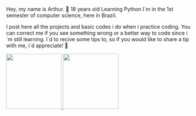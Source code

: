 Hey, my name is Arthur. :wave:
18 years old
Learning Python 
I´m in the 1st semester of computer science, here in Brazil.

I post here all the projects and basic codes i do when i practice coding. You can correct me if you see something wrong or a better way to code since i´m still learning. I´d to recive some tips to, so if you would like to share a tip with me, i´d appreciate! 
:handshake:


<div>
<a href="https://github.com/arthcc">
<img height="150em" src="https://github-readme-stats.vercel.app/api/top-langs/?username=arthcc&layout=compact&langs_count=7&theme=dracula"/>
<img height="150em" src="https://github-readme-stats.vercel.app/api?username=arthcc&show_icons=true&theme=dracula&include_all_commits=true&count_private=true"/>
</div>
